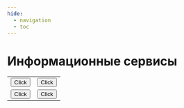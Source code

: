 ```yaml
---
hide:
  - navigation
  - toc
---
```


# Информационные сервисы

<style type="text/css">
.tg  {border-collapse:collapse;border-spacing:0;}
.tg td{border-color:black;border-style:solid;border-width:0px;overflow:hidden;}
.tg th{border-color:black;border-style:solid;border-width:0px;overflow:hidden;}
.tg .tg-xwyw{text-align:center;vertical-align:middle}
.btn-service {}
</style>

<table class="tg">
<tbody>
  <tr>
    <td class="tg-xwyw"><button class="btn-service">Click</button></td>
    <td class="tg-xwyw"><button class="btn-service">Click</button></td>
  </tr>
  <tr>
    <td class="tg-xwyw"><button class="btn-service">Click</button></td>
    <td class="tg-xwyw"><button class="btn-service">Click</button></td>
  </tr>
</tbody>
</table>
